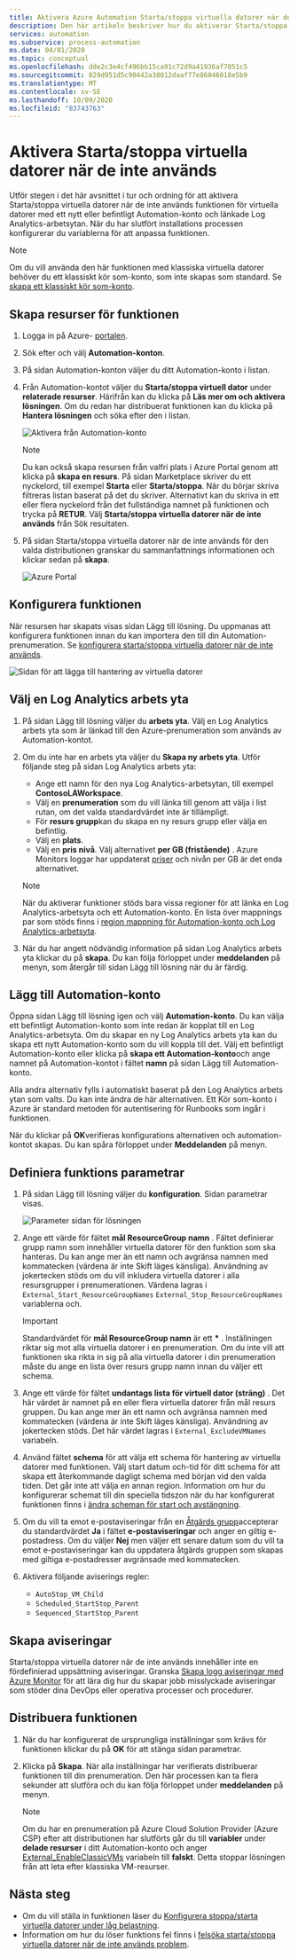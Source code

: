 ```yaml
---
title: Aktivera Azure Automation Starta/stoppa virtuella datorer när de inte används
description: Den här artikeln beskriver hur du aktiverar Starta/stoppa virtuella datorer när de inte används funktionen för dina virtuella Azure-datorer.
services: automation
ms.subservice: process-automation
ms.date: 04/01/2020
ms.topic: conceptual
ms.openlocfilehash: dde2c3e4cf496bb15ca91c72d9a41936af7051c5
ms.sourcegitcommit: 829d951d5c90442a38012daaf77e86046018e5b9
ms.translationtype: MT
ms.contentlocale: sv-SE
ms.lasthandoff: 10/09/2020
ms.locfileid: "83743763"
---
```

# <a name="enable-startstop-vms-during-off-hours"></a>Aktivera Starta/stoppa virtuella datorer när de inte används

Utför stegen i det här avsnittet i tur och ordning för att aktivera Starta/stoppa virtuella datorer när de inte används funktionen för virtuella datorer med ett nytt eller befintligt Automation-konto och länkade Log Analytics-arbetsytan. När du har slutfört installations processen konfigurerar du variablerna för att anpassa funktionen.

>[!NOTE]
>Om du vill använda den här funktionen med klassiska virtuella datorer behöver du ett klassiskt kör som-konto, som inte skapas som standard. Se [skapa ett klassiskt kör som-konto](automation-create-standalone-account.md#create-a-classic-run-as-account).
>

## <a name="create-resources-for-the-feature"></a>Skapa resurser för funktionen

1. Logga in på Azure- [portalen](https://portal.azure.com).
2. Sök efter och välj **Automation-konton**.
3. På sidan Automation-konton väljer du ditt Automation-konto i listan.
4. Från Automation-kontot väljer du **Starta/stoppa virtuell dator** under **relaterade resurser**. Härifrån kan du klicka på **Läs mer om och aktivera lösningen**. Om du redan har distribuerat funktionen kan du klicka på **Hantera lösningen** och söka efter den i listan.

   ![Aktivera från Automation-konto](./media/automation-solution-vm-management/enable-from-automation-account.png)

   > [!NOTE]
   > Du kan också skapa resursen från valfri plats i Azure Portal genom att klicka på **skapa en resurs**. På sidan Marketplace skriver du ett nyckelord, till exempel **Starta** eller **Starta/stoppa**. När du börjar skriva filtreras listan baserat på det du skriver. Alternativt kan du skriva in ett eller flera nyckelord från det fullständiga namnet på funktionen och trycka på **RETUR**. Välj **Starta/stoppa virtuella datorer när de inte används** från Sök resultaten.

5. På sidan Starta/stoppa virtuella datorer när de inte används för den valda distributionen granskar du sammanfattnings informationen och klickar sedan på **skapa**.

   ![Azure Portal](media/automation-solution-vm-management/azure-portal-01.png)

## <a name="configure-the-feature"></a>Konfigurera funktionen

När resursen har skapats visas sidan Lägg till lösning. Du uppmanas att konfigurera funktionen innan du kan importera den till din Automation-prenumeration. Se [konfigurera starta/stoppa virtuella datorer när de inte används](automation-solution-vm-management-config.md).

   ![Sidan för att lägga till hantering av virtuella datorer](media/automation-solution-vm-management/azure-portal-add-solution-01.png)

## <a name="select-a-log-analytics-workspace"></a>Välj en Log Analytics arbets yta

1. På sidan Lägg till lösning väljer du **arbets yta**. Välj en Log Analytics arbets yta som är länkad till den Azure-prenumeration som används av Automation-kontot. 

2. Om du inte har en arbets yta väljer du **Skapa ny arbets yta**. Utför följande steg på sidan Log Analytics arbets yta:

   - Ange ett namn för den nya Log Analytics-arbetsytan, till exempel **ContosoLAWorkspace**.
   - Välj en **prenumeration** som du vill länka till genom att välja i list rutan, om det valda standardvärdet inte är tillämpligt.
   - För **resurs grupp**kan du skapa en ny resurs grupp eller välja en befintlig.
   - Välj en **plats**.
   - Välj en **pris nivå**. Välj alternativet **per GB (fristående)** . Azure Monitors loggar har uppdaterat [priser](https://azure.microsoft.com/pricing/details/log-analytics/) och nivån per GB är det enda alternativet.

   > [!NOTE]
   > När du aktiverar funktioner stöds bara vissa regioner för att länka en Log Analytics-arbetsyta och ett Automation-konto. En lista över mappnings par som stöds finns i [region mappning för Automation-konto och Log Analytics-arbetsyta](how-to/region-mappings.md).

3. När du har angett nödvändig information på sidan Log Analytics arbets yta klickar du på **skapa**. Du kan följa förloppet under **meddelanden** på menyn, som återgår till sidan Lägg till lösning när du är färdig.

## <a name="add-automation-account"></a>Lägg till Automation-konto

Öppna sidan Lägg till lösning igen och välj **Automation-konto**. Du kan välja ett befintligt Automation-konto som inte redan är kopplat till en Log Analytics-arbetsyta. Om du skapar en ny Log Analytics arbets yta kan du skapa ett nytt Automation-konto som du vill koppla till det. Välj ett befintligt Automation-konto eller klicka på **skapa ett Automation-konto**och ange namnet på Automation-kontot i fältet **namn** på sidan Lägg till Automation-konto.

Alla andra alternativ fylls i automatiskt baserat på den Log Analytics arbets ytan som valts. Du kan inte ändra de här alternativen. Ett Kör som-konto i Azure är standard metoden för autentisering för Runbooks som ingår i funktionen. 

När du klickar på **OK**verifieras konfigurations alternativen och automation-kontot skapas. Du kan spåra förloppet under **Meddelanden** på menyn.

## <a name="define-feature-parameters"></a>Definiera funktions parametrar

1. På sidan Lägg till lösning väljer du **konfiguration**. Sidan parametrar visas.

    ![Parameter sidan för lösningen](media/automation-solution-vm-management/azure-portal-add-solution-02.png)

2. Ange ett värde för fältet **mål ResourceGroup namn** . Fältet definierar grupp namn som innehåller virtuella datorer för den funktion som ska hanteras. Du kan ange mer än ett namn och avgränsa namnen med kommatecken (värdena är inte Skift läges känsliga). Användning av jokertecken stöds om du vill inkludera virtuella datorer i alla resursgrupper i prenumerationen. Värdena lagras i `External_Start_ResourceGroupNames` `External_Stop_ResourceGroupNames` variablerna och.

    > [!IMPORTANT]
    > Standardvärdet för **mål ResourceGroup namn** är ett **&ast;** . Inställningen riktar sig mot alla virtuella datorer i en prenumeration. Om du inte vill att funktionen ska rikta in sig på alla virtuella datorer i din prenumeration måste du ange en lista över resurs grupp namn innan du väljer ett schema.
  
3. Ange ett värde för fältet **undantags lista för virtuell dator (sträng)** . Det här värdet är namnet på en eller flera virtuella datorer från mål resurs gruppen. Du kan ange mer än ett namn och avgränsa namnen med kommatecken (värdena är inte Skift läges känsliga). Användning av jokertecken stöds. Det här värdet lagras i `External_ExcludeVMNames` variabeln.
  
4. Använd fältet **schema** för att välja ett schema för hantering av virtuella datorer med funktionen. Välj start datum och-tid för ditt schema för att skapa ett återkommande dagligt schema med början vid den valda tiden. Det går inte att välja en annan region. Information om hur du konfigurerar schemat till din speciella tidszon när du har konfigurerat funktionen finns i [ändra scheman för start och avstängning](automation-solution-vm-management-config.md#modify-the-startup-and-shutdown-schedules).

5. Om du vill ta emot e-postaviseringar från en [Åtgärds grupp](../azure-monitor/platform/action-groups.md)accepterar du standardvärdet **Ja** i fältet  **e-postaviseringar** och anger en giltig e-postadress. Om du väljer **Nej** men väljer ett senare datum som du vill ta emot e-postaviseringar kan du uppdatera åtgärds gruppen som skapas med giltiga e-postadresser avgränsade med kommatecken. 

6. Aktivera följande aviserings regler:

   - `AutoStop_VM_Child`
   - `Scheduled_StartStop_Parent`
   - `Sequenced_StartStop_Parent`

## <a name="create-alerts"></a>Skapa aviseringar

Starta/stoppa virtuella datorer när de inte används innehåller inte en fördefinierad uppsättning aviseringar. Granska [Skapa logg aviseringar med Azure Monitor](../azure-monitor/platform/alerts-log.md) för att lära dig hur du skapar jobb misslyckade aviseringar som stöder dina DevOps eller operativa processer och procedurer.

## <a name="deploy-the-feature"></a>Distribuera funktionen

1. När du har konfigurerat de ursprungliga inställningar som krävs för funktionen klickar du på **OK** för att stänga sidan parametrar.

2. Klicka på **Skapa**. När alla inställningar har verifierats distribuerar funktionen till din prenumeration. Den här processen kan ta flera sekunder att slutföra och du kan följa förloppet under **meddelanden** på menyn.

    > [!NOTE]
    > Om du har en prenumeration på Azure Cloud Solution Provider (Azure CSP) efter att distributionen har slutförts går du till **variabler** under **delade resurser** i ditt Automation-konto och anger [External_EnableClassicVMs](automation-solution-vm-management.md#variables) variabeln till **falskt**. Detta stoppar lösningen från att leta efter klassiska VM-resurser.

## <a name="next-steps"></a>Nästa steg

* Om du vill ställa in funktionen läser du [Konfigurera stoppa/starta virtuella datorer under låg belastning](automation-solution-vm-management-config.md).
* Information om hur du löser funktions fel finns i [felsöka starta/stoppa virtuella datorer när de inte används problem](troubleshoot/start-stop-vm.md).